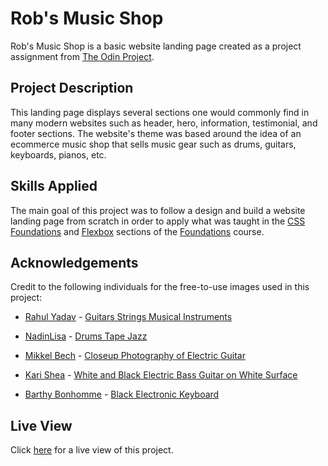 # Rob's Music Shop

Rob's Music Shop is a basic website landing page created as a project assignment from [The Odin Project](https://www.theodinproject.com/).

## Project Description

This landing page displays several sections one would commonly find in many modern websites such as header, hero, information, testimonial, and footer sections. The website's theme was based around the idea of an ecommerce music shop that sells music gear such as drums, guitars, keyboards, pianos, etc.

## Skills Applied

The main goal of this project was to follow a design and build a website landing page from scratch in order to apply what was taught in the [CSS Foundations](https://www.theodinproject.com/paths/foundations/courses/foundations#css-foundations) and [Flexbox](https://www.theodinproject.com/paths/foundations/courses/foundations#flexbox) sections of the [Foundations](https://www.theodinproject.com/paths/foundations/courses/foundations) course.

## Acknowledgements

Credit to the following individuals for the free-to-use images used in this project:

* [Rahul Yadav](https://pixabay.com/users/rahu-4725201/) - [Guitars Strings Musical Instruments](https://pixabay.com/illustrations/guitars-strings-musical-instruments-2912447/)

* [NadinLisa](https://pixabay.com/users/nadinlisa-117981/) - [Drums Tape Jazz](https://pixabay.com/photos/drums-tape-jazz-skirt-gold-333248/)

* [Mikkel Bech](https://unsplash.com/@bechbox) - [Closeup Photography of Electric Guitar](https://unsplash.com/photos/closeup-photography-of-electric-guitar-OwMIhcZu_X8)

* [Kari Shea](https://unsplash.com/@karishea) - [White and Black Electric Bass Guitar on White Surface](https://unsplash.com/photos/white-and-black-electric-bass-guitar-on-white-surface-laHwVPkMTzY)

* [Barthy Bonhomme](https://www.pexels.com/@barthy/) - [Black Electronic Keyboard](https://www.pexels.com/photo/black-electronic-keyboard-185029/)


## Live View

Click [here](https://rjnares.github.io/music-shop-landing-page/) for a live view of this project.
